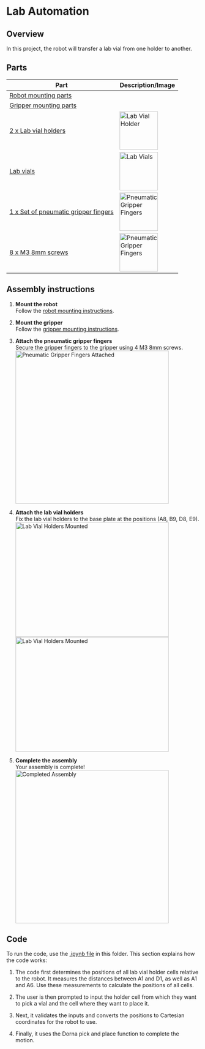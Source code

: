 # **Lab Automation**

## **Overview**
In this project, the robot will transfer a lab vial from one holder to another.

## **Parts**
| **Part** | **Description/Image** |
|---|---|
| [Robot mounting parts](https://github.com/dorna-robotics/education/blob/main/mount_robot/README.md#parts) |   |
| [Gripper mounting parts](https://github.com/dorna-robotics/education/blob/main/attach_two_finger_pneumatic_gripper/README.md#parts) |   |
| [2 x Lab vial holders](https://github.com/dorna-robotics/education/blob/main/lab_automation/Asset/Vial%20Holder%20v10.stl) | <img src="https://i.imgur.com/cW6lHwy.png" alt="Lab Vial Holder" width="100"/> |
| [Lab vials](https://www.amazon.com/dp/B0C8CVQK46?ref=cm_sw_r_cp_ud_dp_GB0VGHMMAQMXRGTBVY2K&ref_=cm_sw_r_cp_ud_dp_GB0VGHMMAQMXRGTBVY2K&social_share=cm_sw_r_cp_ud_dp_GB0VGHMMAQMXRGTBVY2K&skipTwisterOG=2&th=1) | <img src="https://i.imgur.com/hJuBTMf.png" alt="Lab Vials" width="100"/> |
| [1 x Set of pneumatic gripper fingers](https://github.com/dorna-robotics/education/blob/main/lab_automation/Asset/Gripper%20Finger%20v27.stl) | <img src="https://i.imgur.com/ZTtQyyq.png" alt="Pneumatic Gripper Fingers" width="100"/> |
| [8 x M3 8mm screws](https://www.mcmaster.com/91290A113/) | <img src="https://www.mcmaster.com/mvD/Contents/gfx/ImageCache/912/91290A113_720ffa0a-507b-416c-b5af-22ad90d45eee@4x_638090342177822562.png?ver=ImageNotFound" alt="Pneumatic Gripper Fingers" width="100"/>  | 
## **Assembly instructions**

1. **Mount the robot**  
   Follow the [robot mounting instructions](https://github.com/dorna-robotics/education/blob/main/mount_robot/README.md#assembly).

2. **Mount the gripper**  
   Follow the [gripper mounting instructions](https://github.com/dorna-robotics/education/blob/main/attach_two_finger_pneumatic_gripper/README.md#assembly).

3. **Attach the pneumatic gripper fingers**  
   Secure the gripper fingers to the gripper using 4 M3 8mm screws.  
   <img src="https://i.imgur.com/qICma2g.jpeg" alt="Pneumatic Gripper Fingers Attached" width="400"/>

4. **Attach the lab vial holders**  
   Fix the lab vial holders to the base plate at the positions (A8, B9, D8, E9).  
   <img src="https://i.imgur.com/rmLVyGH.jpeg" alt="Lab Vial Holders Mounted" height="300" width="400"/>  
   <img src="https://i.imgur.com/gDl34yZ.jpeg" alt="Lab Vial Holders Mounted" height="300" width="400"/>

5. **Complete the assembly**  
   Your assembly is complete!  
   <img src="https://i.imgur.com/9lVQlcO.jpeg" alt="Completed Assembly" width="400"/>

## **Code**
To run the code, use the [.ipynb file](https://github.com/dorna-robotics/education/blob/main/lab_automation/lab_vial.ipynb) in this folder. This section explains how the code works:

1. The code first determines the positions of all lab vial holder cells relative to the robot. It measures the distances between A1 and D1, as well as A1 and A6. Use these measurements to calculate the positions of all cells.

2. The user is then prompted to input the holder cell from which they want to pick a vial and the cell where they want to place it.

3. Next, it validates the inputs and converts the positions to Cartesian coordinates for the robot to use.
   
5. Finally, it uses the Dorna pick and place function to complete the motion.
